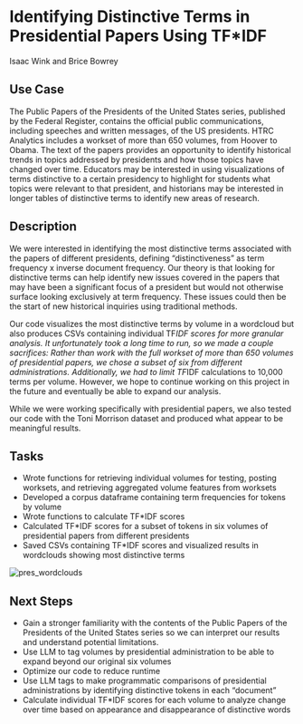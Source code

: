 # Identifying Distinctive Terms in Presidential Papers Using TF*IDF
Isaac Wink and Brice Bowrey

## Use Case
The Public Papers of the Presidents of the United States series, published by the Federal Register, contains the official public communications, including speeches and written messages, of the US presidents. HTRC Analytics includes a workset of more than 650 volumes, from Hoover to Obama. The text of the papers provides an opportunity to identify historical trends in topics addressed by presidents and how those topics have changed over time. Educators may be interested in using visualizations of terms distinctive to a certain presidency to highlight for students what topics were relevant to that president, and historians may be interested in longer tables of distinctive terms to identify new areas of research.

## Description
We were interested in identifying the most distinctive terms associated with the papers of different presidents, defining “distinctiveness” as term frequency x inverse document frequency. Our theory is that looking for distinctive terms can help identify new issues covered in the papers that may have been a significant focus of a president but would not otherwise surface looking exclusively at term frequency. These issues could then be the start of new historical inquiries using traditional methods. 

Our code visualizes the most distinctive terms by volume in a wordcloud but also produces CSVs containing individual TF*IDF scores for more granular analysis. It unfortunately took a long time to run, so we made a couple sacrifices: Rather than work with the full workset of more than 650 volumes of presidential papers, we chose a subset of six from different administrations. Additionally, we had to limit TF*IDF calculations to 10,000 terms per volume. However, we hope to continue working on this project in the future and eventually be able to expand our analysis. 

While we were working specifically with presidential papers, we also tested our code with the Toni Morrison dataset and produced what appear to be meaningful results. 


## Tasks 
 * Wrote functions for retrieving individual volumes for testing, posting worksets, and retrieving aggregated volume features from worksets
 * Developed a corpus dataframe containing term frequencies for tokens by volume
 * Wrote functions to calculate TF*IDF scores
 * Calculated TF*IDF scores for a subset of tokens in six volumes of presidential papers from different presidents
 * Saved CSVs containing TF*IDF scores and visualized results in wordclouds showing most distinctive terms 

![pres_wordclouds](https://github.com/igwink/HTRC_Hackathon_Presidents/assets/35858990/02c6960c-c72c-4527-a98e-54d831a2cd28)

## Next Steps
 * Gain a stronger familiarity with the contents of the Public Papers of the Presidents of the United States series so we can interpret our results and understand potential limitations. 
 * Use LLM to tag volumes by presidential administration to be able to expand beyond our original six volumes
 * Optimize our code to reduce runtime
 * Use LLM tags to make programmatic comparisons of presidential administrations by identifying distinctive tokens in each “document”
 * Calculate individual TF*IDF scores for each volume to analyze change over time based on appearance and disappearance of distinctive words 
